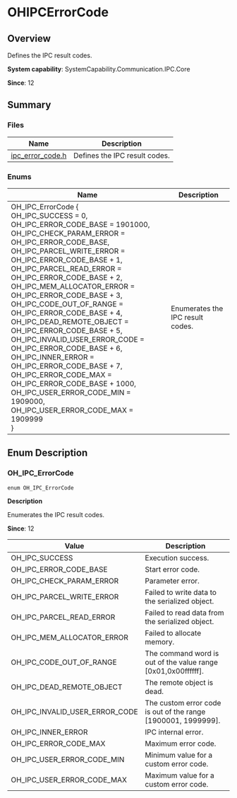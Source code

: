 # OHIPCErrorCode


## Overview

Defines the IPC result codes.

**System capability**: SystemCapability.Communication.IPC.Core

**Since**: 12


## Summary


### Files

| Name| Description| 
| -------- | -------- |
| [ipc_error_code.h](ipc__error__code_8h.md) | Defines the IPC result codes.| 


### Enums

| Name| Description| 
| -------- | -------- |
| OH_IPC_ErrorCode {<br>OH_IPC_SUCCESS = 0,<br>OH_IPC_ERROR_CODE_BASE = 1901000,<br>OH_IPC_CHECK_PARAM_ERROR = OH_IPC_ERROR_CODE_BASE,<br>OH_IPC_PARCEL_WRITE_ERROR = OH_IPC_ERROR_CODE_BASE + 1,<br>OH_IPC_PARCEL_READ_ERROR = OH_IPC_ERROR_CODE_BASE + 2,<br>OH_IPC_MEM_ALLOCATOR_ERROR = OH_IPC_ERROR_CODE_BASE + 3,<br>OH_IPC_CODE_OUT_OF_RANGE = OH_IPC_ERROR_CODE_BASE + 4,<br>OH_IPC_DEAD_REMOTE_OBJECT = OH_IPC_ERROR_CODE_BASE + 5,<br>OH_IPC_INVALID_USER_ERROR_CODE = OH_IPC_ERROR_CODE_BASE + 6,<br>OH_IPC_INNER_ERROR = OH_IPC_ERROR_CODE_BASE + 7,<br>OH_IPC_ERROR_CODE_MAX = OH_IPC_ERROR_CODE_BASE + 1000,<br>OH_IPC_USER_ERROR_CODE_MIN = 1909000,<br>OH_IPC_USER_ERROR_CODE_MAX = 1909999<br>} | Enumerates the IPC result codes.| 


## Enum Description


### OH_IPC_ErrorCode

```
enum OH_IPC_ErrorCode
```

**Description**

Enumerates the IPC result codes.

**Since**: 12

| Value| Description| 
| -------- | -------- |
| OH_IPC_SUCCESS | Execution success.| 
| OH_IPC_ERROR_CODE_BASE | Start error code.| 
| OH_IPC_CHECK_PARAM_ERROR | Parameter error.| 
| OH_IPC_PARCEL_WRITE_ERROR | Failed to write data to the serialized object.| 
| OH_IPC_PARCEL_READ_ERROR | Failed to read data from the serialized object.| 
| OH_IPC_MEM_ALLOCATOR_ERROR | Failed to allocate memory.| 
| OH_IPC_CODE_OUT_OF_RANGE | The command word is out of the value range [0x01,0x00ffffff].| 
| OH_IPC_DEAD_REMOTE_OBJECT | The remote object is dead.| 
| OH_IPC_INVALID_USER_ERROR_CODE | The custom error code is out of the range [1900001, 1999999].| 
| OH_IPC_INNER_ERROR | IPC internal error.| 
| OH_IPC_ERROR_CODE_MAX | Maximum error code.| 
| OH_IPC_USER_ERROR_CODE_MIN | Minimum value for a custom error code.| 
| OH_IPC_USER_ERROR_CODE_MAX | Maximum value for a custom error code.| 
